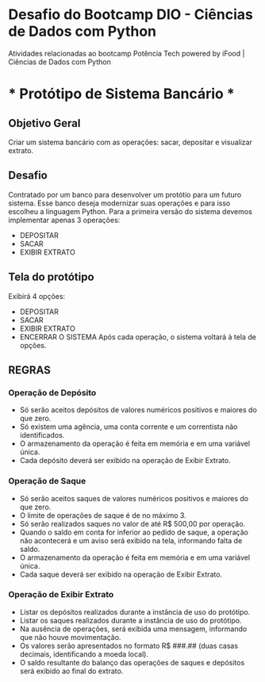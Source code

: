 # Desafio do Bootcamp DIO - Ciências de Dados com Python
Atividades relacionadas ao bootcamp Potência Tech powered by iFood | Ciências de Dados com Python

#  * Protótipo de Sistema Bancário *

## Objetivo Geral
Criar um sistema bancário com as operações: sacar, depositar e visualizar extrato.

## Desafio
Contratado por um banco para desenvolver um protótio para um futuro sistema. 
Esse banco deseja modernizar suas operações e para isso escolheu a linguagem Python.
Para a primeira versão do sistema devemos implementar apenas 3 operações:
- DEPOSITAR
- SACAR
- EXIBIR EXTRATO

## Tela do protótipo
Exibirá 4 opções:
  - DEPOSITAR
  - SACAR
  - EXIBIR EXTRATO
  - ENCERRAR O SISTEMA
Após cada operação, o sistema voltará à tela de opções.

## REGRAS
### Operação de Depósito
- Só serão aceitos depósitos de valores numéricos positivos e maiores do que zero.
- Só existem uma agência, uma conta corrente e um correntista não identificados.
- O armazenamento da operação é feita em memória e em uma variável única.
- Cada depósito deverá ser exibido na operação de Exibir Extrato.

### Operação de Saque
- Só serão aceitos saques de valores numéricos positivos e maiores do que zero.
- O limite de operações de saque é de no máximo 3.
- Só serão realizados saques no valor de até R$ 500,00 por operação.
- Quando o saldo em conta for inferior ao pedido de saque, a operação não acontecerá 
  e um aviso será exibido na tela, informando falta de saldo.
- O armazenamento da operação é feita em memória e em uma variável única.
- Cada saque deverá ser exibido na operação de Exibir Extrato.

### Operação de Exibir Extrato
- Listar os depósitos realizados durante a instância de uso do protótipo.
- Listar os saques realizados durante a instância de uso do protótipo.
- Na ausência de operações, será exibida uma mensagem, informando que não houve movimentação.
- Os valores serão apresentados no formato R$ ###.## (duas casas decimais, identificando a moeda local).
- O saldo resultante do balanço das operações de saques e depósitos será exibido ao final do extrato.
